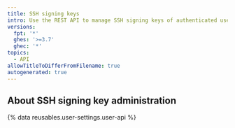 ```yaml
---
title: SSH signing keys
intro: Use the REST API to manage SSH signing keys of authenticated users.
versions:
  fpt: '*'
  ghes: '>=3.7'
  ghec: '*'
topics:
  - API
allowTitleToDifferFromFilename: true
autogenerated: true
---
```


## About SSH signing key administration

{% data reusables.user-settings.user-api %}


<!-- Content after this section is automatically generated -->
